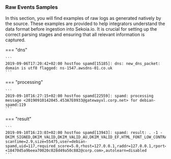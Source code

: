 
### Raw Events Samples

In this section, you will find examples of raw logs as generated natively by the source. These examples are provided to help integrators understand the data format before ingestion into Sekoia.io. It is crucial for setting up the correct parsing stages and ensuring that all relevant information is captured.


=== "dns"

    ```
	2019-09-06T17:20:42+02:00 hostfoo spamd[15185]: dns: new_dns_packet: domain is utf8 flagged: ns-1547.awsdns-01.co.uk
    ```



=== "processing"

    ```
	2019-09-10T16:27:15+02:00 hostfoo spamd[22559]: spamd: processing message <20190910142045.453A7E0933@gatewayxl.corp.net> for debian-spamd:119
    ```



=== "result"

    ```
	2019-09-10T16:23:03+02:00 hostfoo spamd[13943]: spamd: result: . -1 - DKIM_SIGNED,DKIM_VALID,DKIM_VALID_AU,DKIM_VALID_EF,HTML_FONT_LOW_CONTRAST,HTML_MESSAGE,MAILING_LIST_MULTI,RCVD_IN_DNSWL_NONE,SPF_HELO_NONE,SPF_PASS scantime=2.9,size=55475,user=debian-spamd,uid=117,required_score=5.0,rhost=127.0.0.1,raddr=127.0.0.1,rport=46152,mid=<18470d5a9beea70020c028d49a50c882@corp.com>,autolearn=disabled
    ```



